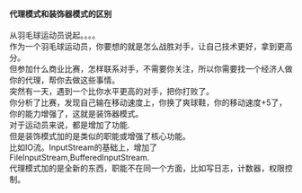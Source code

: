 #### 代理模式和装饰器模式的区别   
从羽毛球运动员说起。。。。   
作为一个羽毛球运动员，你要想的就是怎么战胜对手，让自己技术更好，拿到更高分。   
但参加什么商业比赛，怎样联系对手，不需要你关注，所以你需要找一个经济人做你的代理，帮你去做这些事情。   
突然有一天，遇到一个比你水平更高的对手，把你打败了。    
你分析了比赛，发现自己输在移动速度上，你换了爽球鞋，你的移动速度+5了，你的能力增强了，这就是装饰器模式。   
对于运动员来说，都是增加了功能.   
但是装饰模式加的是类似的职能或增强了核心功能。   
比如IO流。InputStream的基础上，增加了FileInputStream,BufferedInputStream.   
代理模式加的是全新的东西，职能不在同一个方面，比如写日志，计数器，权限控制。
